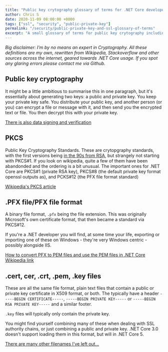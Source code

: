 ```yaml
---
title: "Public key crytography glossary of terms for .NET Core developers"
author: Chris S
date: 2020-11-09 08:00:00 +0000
tags: ["ssl", "security", "public-private-key"]
permalink: "/security/public-private-key-and-ssl-glossary-of-terms"
excerpt: "A small glossary of terms for public key crytography including PFX, PCKS, cert and pem files."
---
```


[1]: /security/public-private-key-in-netcore-by-example/
[2]: https://tools.ietf.org/html/rfc2313
[3]: https://en.wikipedia.org/wiki/PKCS
[4]: /coming-shortly
[5]: https://en.wikipedia.org/wiki/PKCS_12#Relationship_to_PFX_file_format
[6]: https://serverfault.com/questions/9708/what-is-a-pem-file-and-how-does-it-differ-from-other-openssl-generated-key-file

*Big disclaimer: I'm by no means an expert in Cryptography. All these definitions are my own, rewritten from Wikipedia, Stackoverflow and other sources across the internet, geared towards .NET Core usage. If you spot any glaring errors please contact me via Github.*

## Public key cryptography

It might be a little ambitious to summarise this in one paragraph, but it's essentially about generating two keys: a public and private key. You keep your private key safe. You distribute your public key, and another person (or you) can encrypt a file or message with it, and then send you the encrypted text or file. You then decrypt this with your private key. 

[There is also data signing and verification][1]

## PKCS
Public Key Cryptography Standards. These are crytopgraphy standards, with the first versions being [in the 90s from RSA][2], but strangely not starting with PKCS#1. If you look on wikipedia, quite a few of them have been abandonded and the ordering is a bit unusual. The important ones for .NET Core are PKCS#1 (private RSA key), PKCS#8 (the default private key format openssl outputs as), and PCKS#12 (the PFX file format standard)

[Wikipedia's PKCS article][3]

## .PFX file/PFX file format
A binary file format, `.pfx` being the file extension. This was originally Microsoft's own certificate format, that then became a standard via PKCS#12. 

If you're a .NET developer you will find, at some time your life, exporting or importing one of these on Windows - they're very Windows centric - possibly alongside IIS.

[How to convert PFX to PEM files and use the PEM files in .NET Core][4]
[Wikipedia link][5]

## .cert, cer, .crt, .pem, .key files
These are all the same file format, plain text files that contain a public or private key certificate in X509 format, or both. The typically have a header `-----BEGIN CERTIFICATE-----`, `-----BEGIN PRIVATE KEY-----` or `-----BEGIN RSA PRIVATE KEY-----` and a similar footer.

`.key` files will typically only contain the private key.

You might find yourself combining many of these when dealing with SSL authority chains, or just combining a public and private key. .NET Core 3.0 doesn't support loading them in this format, but will in .NET Core 5.

[There are many other filenames I've left out...][6]

